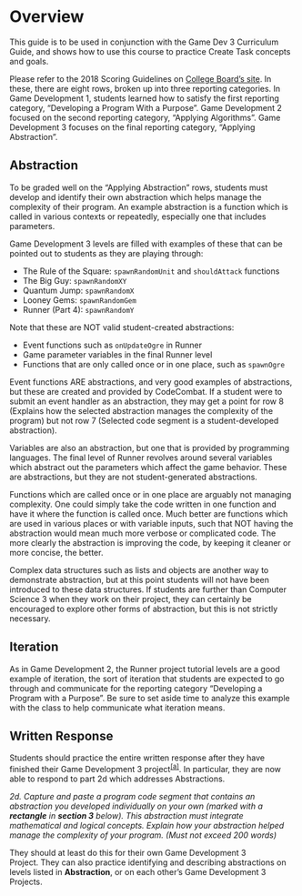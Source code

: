 # Overview

This guide is to be used in conjunction with the Game Dev 3 Curriculum Guide, and shows how to use this course to practice Create Task concepts and goals.

Please refer to the 2018 Scoring Guidelines on [College Board’s site](https://www.google.com/url?q=https://apcentral.collegeboard.org/courses/ap-computer-science-principles/exam?course%3Dap-computer-science-principles&sa=D&ust=1510958865852000&usg=AFQjCNG_heyLi5v7J9Q1-DUzw7wYKKLqug). In these, there are eight rows, broken up into three reporting categories. In Game Development 1, students learned how to satisfy the first reporting category, “Developing a Program With a Purpose”. Game Development 2 focused on the second reporting category, “Applying Algorithms”. Game Development 3 focuses on the final reporting category, “Applying Abstraction”.

## Abstraction

To be graded well on the “Applying Abstraction” rows, students must develop and identify their own abstraction which helps manage the complexity of their program. An example abstraction is a function which is called in various contexts or repeatedly, especially one that includes parameters.

Game Development 3 levels are filled with examples of these that can be pointed out to students as they are playing through:

* The Rule of the Square: `spawnRandomUnit` and `shouldAttack` functions
* The Big Guy: `spawnRandomXY`
* Quantum Jump: `spawnRandomX`
* Looney Gems: `spawnRandomGem`
* Runner (Part 4): `spawnRandomY`

Note that these are NOT valid student-created abstractions:

* Event functions such as `onUpdateOgre` in Runner
* Game parameter variables in the final Runner level
* Functions that are only called once or in one place, such as `spawnOgre`

Event functions ARE abstractions, and very good examples of abstractions, but these are created and provided by CodeCombat. If a student were to submit an event handler as an abstraction, they may get a point for row 8 (Explains how the selected abstraction manages the complexity of the program) but not row 7 (Selected code segment is a student-developed abstraction).

Variables are also an abstraction, but one that is provided by programming languages. The final level of Runner revolves around several variables which abstract out the parameters which affect the game behavior. These are abstractions, but they are not student-generated abstractions.

Functions which are called once or in one place are arguably not managing complexity. One could simply take the code written in one function and have it where the function is called once. Much better are functions which are used in various places or with variable inputs, such that NOT having the abstraction would mean much more verbose or complicated code. The more clearly the abstraction is improving the code, by keeping it cleaner or more concise, the better.

Complex data structures such as lists and objects are another way to demonstrate abstraction, but at this point students will not have been introduced to these data structures. If students are further than Computer Science 3 when they work on their project, they can certainly be encouraged to explore other forms of abstraction, but this is not strictly necessary.

## Iteration

As in Game Development 2, the Runner project tutorial levels are a good example of iteration, the sort of iteration that students are expected to go through and communicate for the reporting category “Developing a Program with a Purpose”. Be sure to set aside time to analyze this example with the class to help communicate what iteration means.

## Written Response

Students should practice the entire written response after they have finished their Game Development 3 project<sup>[[a]](#cmnt1)</sup>. In particular, they are now able to respond to part 2d which addresses Abstractions.

*2d. Capture and paste a program code segment that contains an abstraction you developed individually on your own (marked with a **rectangle** in **section 3** below). This abstraction must integrate mathematical and logical concepts. Explain how your abstraction helped manage the complexity of your program. (Must not exceed 200 words)*

They should at least do this for their own Game Development 3 Project. They can also practice identifying and describing abstractions on levels listed in **Abstraction**, or on each other’s Game Development 3 Projects.
